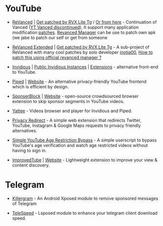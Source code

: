 # YouTube
* [ReVanced](https://github.com/revanced) | [Get patched by RVX Lite Tg](https://t.me/rvx_lite) / [Or from here](https://www.reddit.com/r/ApksApps/comments/y4qve9/all_revanced_apps_patched)  - Continuation of Vanced ([YT Vanced discontinued](https://en.wikipedia.org/wiki/YouTube_Vanced#:~:text=On%20March%2013%2C%202022%2C%20the%20developers%20of%20YouTube%20Vanced%20announced%20that%20the%20application%20would%20be%20shut%20down%20after%20they%20received%20a%20cease%20and%20desist%20letter%20from%20Google%2C%20which%20forced%20the%20developers%20to%20stop%20developing%20and%20distributing%20the%20app.)), It support many application modification [patches](https://github.com/revanced/revanced-patches). [Revanced Manager](https://github.com/revanced/revanced-manager) can be use to patch own apk (we jabe to patch our self or get from someone

* [ReVanced Extended](https://github.com/inotia00/revanced-documentation/) | [Get patched by RVX Lite Tg](https://t.me/rvx_lite) - A sub-project of ReVanced with many cool patches by solo developer [inotia00](https://github.com/inotia00), [How to patch this using official revanced manager ?](https://github.com/inotia00/revanced-documentation/wiki/Method-3.-Using-official-ReVanced-Manager-(Android))

* [Invidious](https://github.com/iv-org/invidious) | [Public Invidious Instances](https://docs.invidious.io/Invidious-Instances.md) | [Extensions](https://docs.invidious.io/Extensions.md) - alternative front-end to YouTube.

* [Piped](https://github.com/TeamPiped/Piped) | [Website](https://piped.kavin.rocks/) - An alternative privacy-friendly YouTube frontend which is efficient by design.

* [SponserBlock](https://github.com/ajayyy/SponsorBlock) | [Website](https://sponsor.ajay.app/) - open-source crowdsourced browser extension to skip sponsor segments in YouTube videos.

* [Yattee](https://github.com/yattee/yattee) - Videos browser and player for Invidious and Piped.

* [Privacy Redirect](https://github.com/SimonBrazell/privacy-redirect) - A simple web extension that redirects Twitter, YouTube, Instagram & Google Maps requests to privacy friendly alternatives.

* [Simple YouTube Age Restriction Bypass](https://github.com/zerodytrash/Simple-YouTube-Age-Restriction-Bypass) - A simple userscript to bypass YouTube's age verification and watch age restricted videos without having to sign in.

* [ImprovedTube](https://github.com/code4charity/YouTube-Extension) | [Website](https://improvedtube.com/) - Lightweight extension to improve your view & content discovery.

# Telegram
* [Killergram](https://github.com/Xposed-Modules-Repo/com.shatyuka.killergram) - An Android Xposed module to remove sponsored messages of Telegram

* [TeleSpeed](https://github.com/Xposed-Modules-Repo/io.github.tehcneko.telespeed/) - Lsposed module to enhance your telegram client download speed.